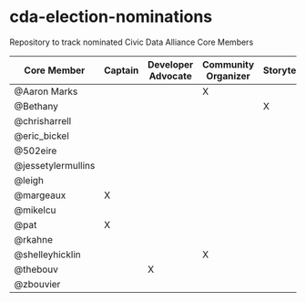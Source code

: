 # cda-election-nominations
Repository to track nominated Civic Data Alliance Core Members


|Core Member   |Captain   |Developer Advocate   |Community  Organizer   |Storyteller   |Delivery Lead |
|---|---|---|---|---|---|
|@Aaron Marks|   |   |X  |   |   |
|@Bethany|   |   |   |X  |   |
|@chrisharrell|   |   |   |   |   |
|@eric_bickel|  |   |   |   |   |
|@502eire|   |   |   |   |   |
|@jessetylermullins|   |   |   |   |X  |
|@leigh|   |   |   |   |   |
|@margeaux|X  |   |   |   |   |
|@mikelcu|   |   |   |   |   |
|@pat|X  |   |   |   |   |
|@rkahne|   |   |   |   |   |
|@shelleyhicklin|   |   |X  |   |   |
|@thebouv|   |X  |   |   |   |
|@zbouvier|   |   |   |   |   |
